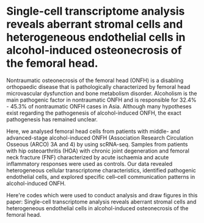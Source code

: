 # Single-cell transcriptome analysis reveals aberrant stromal cells and heterogeneous endothelial cells in alcohol-induced osteonecrosis of the femoral head.

Nontraumatic osteonecrosis of the femoral head (ONFH) is a disabling orthopaedic disease that is pathologically characterized by femoral head microvascular dysfunction and bone metabolism disorder. Alcoholism is the main pathogenic factor in nontraumatic ONFH and is responsible for 32.4% - 45.3% of nontraumatic ONFH cases in Asia. Although many hypotheses exist regarding the pathogenesis of alcohol-induced ONFH, the exact pathogenesis has remained unclear.

Here, we analysed femoral head cells from patients with middle- and advanced-stage alcohol-induced ONFH (Association Research Circulation Osseous (ARCO) 3A and 4) by using scRNA-seq. Samples from patients with hip osteoarthritis (HOA) with chronic joint degeneration and femoral neck fracture (FNF) characterized by acute ischaemia and acute inflammatory responses were used as controls. Our data revealed heterogeneous cellular transcriptome characteristics, identified pathogenic endothelial cells, and explored specific cell–cell communication patterns in alcohol-induced ONFH.

Here're codes which were used to conduct analysis and draw figures in this paper: Single-cell transcriptome analysis reveals aberrant stromal cells and heterogeneous endothelial cells in alcohol-induced osteonecrosis of the femoral head.
